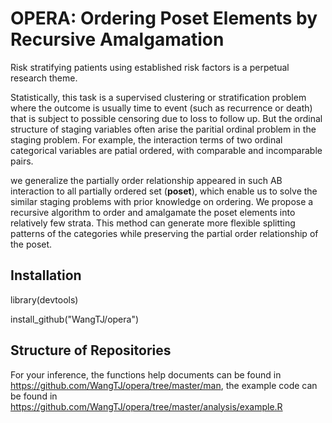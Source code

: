 # OPERA: Ordering Poset Elements by Recursive Amalgamation

Risk stratifying patients using established risk factors is a perpetual research theme. 

Statistically, this task is a supervised clustering or stratification problem where the outcome is usually time to event (such as recurrence or death) that is subject to possible censoring due to loss to follow up. But the ordinal structure of staging variables often arise the paritial ordinal problem in the staging problem. 
For example, the interaction terms of two ordinal categorical variables are patial ordered, with comparable and incomparable pairs. 

we generalize the partially order relationship appeared in such AB interaction to all partially ordered set (**poset**), which enable us to solve the similar staging problems with prior knowledge on ordering. We propose a recursive algorithm to order and amalgamate the poset elements into relatively few strata. This method can generate more flexible splitting patterns of the categories while preserving the partial order relationship of the poset.

## Installation

library(devtools)

install_github("WangTJ/opera")

## Structure of Repositories

For your inference, the functions help documents can be found in <https://github.com/WangTJ/opera/tree/master/man>, the example code can be found in <https://github.com/WangTJ/opera/tree/master/analysis/example.R>
